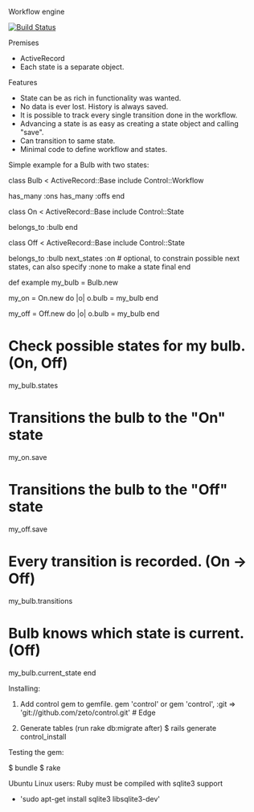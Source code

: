 Workflow engine

[![Build Status](https://secure.travis-ci.org/[zeto]/[control].png)](http://travis-ci.org/[zeto]/[control])

Premises
* ActiveRecord
* Each state is a separate object.

Features
* State can be as rich in functionality was wanted.
* No data is ever lost. History is always saved. 
* It is possible to track every single transition done in the workflow.
* Advancing a state is as easy as creating a state object and calling "save".
* Can transition to same state.
* Minimal code to define workflow and states.

Simple example for a Bulb with two states:

class Bulb < ActiveRecord::Base
  include Control::Workflow
  
  has_many :ons
  has_many :offs
end

class On < ActiveRecord::Base
  include Control::State
	
  belongs_to :bulb
end

class Off < ActiveRecord::Base
  include Control::State

  belongs_to :bulb
  next_states :on # optional, to constrain possible next states, can also specify :none to make a state final
end

def example
  my_bulb = Bulb.new
  
  my_on = On.new do |o|
    o.bulb = my_bulb
  end
  
  my_off = Off.new do |o|
    o.bulb = my_bulb
  end
  
  # Check possible states for my bulb. (On, Off)
  my_bulb.states
  
  # Transitions the bulb to the "On" state
  my_on.save
  
  # Transitions the bulb to the "Off" state
  my_off.save
  
  # Every transition is recorded. (On -> Off)
  my_bulb.transitions
  
  # Bulb knows which state is current. (Off)
  my_bulb.current_state
end


Installing:

1. Add control gem to gemfile.
gem 'control'
or
gem 'control', :git => 'git://github.com/zeto/control.git' # Edge

2. Generate tables (run rake db:migrate after)
$ rails generate control_install

Testing the gem:

$ bundle
$ rake

Ubuntu Linux users:
Ruby must be compiled with sqlite3 support
* 'sudo apt-get install sqlite3 libsqlite3-dev'

